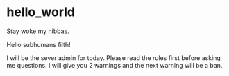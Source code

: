 # hello_world
Stay woke my nibbas. 

Hello subhumans filth!

I will be the sever admin for today. Please read the rules first before asking me questions.
I will give you 2 warnings and the next warning will be a ban.
